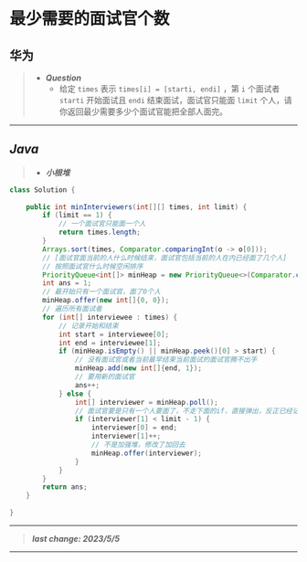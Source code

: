 # 最少需要的面试官个数

## 华为

> - ***Question***
>   - 给定 `times` 表示 `times[i] = [starti, endi]` ，第 `i` 个面试者 `starti` 开始面试且 `endi` 结束面试，面试官只能面 `limit` 个人，请你返回最少需要多少个面试官能把全部人面完。

---

## *Java*

> - ***小根堆***

```java
class Solution {
    
    public int minInterviewers(int[][] times, int limit) {
        if (limit == 1) {
            // 一个面试官只能面一个人
            return times.length;
        }
        Arrays.sort(times, Comparator.comparingInt(o -> o[0]));
        // [面试官面当前的人什么时候结束，面试官包括当前的人在内已经面了几个人]
        // 按照面试官什么时候空闲排序
        PriorityQueue<int[]> minHeap = new PriorityQueue<>(Comparator.comparingInt(o -> o[0]));
        int ans = 1;
        // 最开始只有一个面试官，面了0个人
        minHeap.offer(new int[]{0, 0});
        // 遍历所有面试者
        for (int[] interviewee : times) {
            // 记录开始和结束
            int start = interviewee[0];
            int end = interviewee[1];
            if (minHeap.isEmpty() || minHeap.peek()[0] > start) {
                // 没有面试官或者当前最早结束当前面试的面试官腾不出手
                minHeap.add(new int[]{end, 1});
                // 要用新的面试官
                ans++;
            } else {
                int[] interviewer = minHeap.poll();
                // 面试官要是只有一个人要面了，不走下面的if，直接弹出，反正已经记录了
                if (interviewer[1] < limit - 1) {
                    interviewer[0] = end;
                    interviewer[1]++;
                    // 不是加强堆，修改了加回去
                    minHeap.offer(interviewer);
                }
            }
        }
        return ans;
    }
    
}
```

---

> ***last change: 2023/5/5***

---
